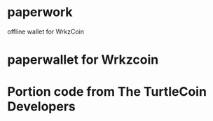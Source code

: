 # paperwork
offline wallet for WrkzCoin

# paperwallet for Wrkzcoin
# Portion code from The TurtleCoin Developers
